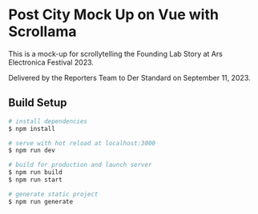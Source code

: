 # Post City Mock Up on Vue with Scrollama

This is a mock-up for scrollytelling the Founding Lab Story at Ars Electronica Festival 2023.

Delivered by the Reporters Team to Der Standard on September 11, 2023.

## Build Setup

```bash
# install dependencies
$ npm install

# serve with hot reload at localhost:3000
$ npm run dev

# build for production and launch server
$ npm run build
$ npm run start

# generate static project
$ npm run generate
```